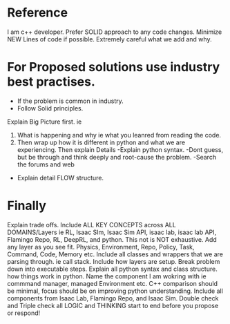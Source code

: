 # Reference
I am c++ developer. 
Prefer SOLID approach to any code changes.
Minimize NEW Lines of code if possible. Extremely careful what we add and why.



# For Proposed solutions use industry best practises.
- If the problem is common in industry.
- Follow Solid principles.

Explain Big Picture first. ie
1) What is happening and why ie what you leanred from reading the code.
2) Then wrap up how it is different in python and what we are experiencing.
Then explain Details
-Explain python syntax.
-Dont guess, but be through and think deeply and root-cause the problem. 
-Search the forums and web
- Explain detail FLOW structure. 

# Finally
Explain trade offs.
Include ALL KEY CONCEPTS across ALL DOMAINS/Layers ie RL, Isaac SIm, Isaac Sim API, isaac lab, isaac lab API, Flamingo Repo, RL, DeepRL, and python. This not is NOT exhaustive. Add any layer as you see fit. Physics, Environment, Repo, Policy, Task, Command, Code, Memory etc.
Include all classes and wrappers that we are parsing through. ie call stack.
Include how layers are setup.
Break problem down into executable steps.
Explain all python syntax and class structure. how things work in python.
Name the component I am wokring with ie commmand manager, managed Environment etc.
C++ comparison should be minimal, focus should be on improving python understanding.
Include all components from Isaac Lab, Flamingo Repo, and Isaac Sim.
Double check and Triple check all LOGIC and THINKING  start to end before you propose or respond!
